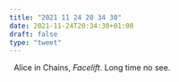 ```yaml
---
title: "2021 11 24 20 34 30"
date: 2021-11-24T20:34:30+01:00
draft: false
type: "tweet"
---
```

<a href="" type="application/rss+xml" class="iconfont icon-music" title="rss"></a> &nbsp; Alice in Chains, *Facelift*. Long time no see.
